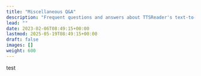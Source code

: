 ```yaml
---
title: "Miscellaneous Q&A"
description: "Frequent questions and answers about TTSReader's text-to-speech services & apps."
lead: ""
date: 2023-02-06T08:49:15+00:00
lastmod: 2025-05-19T08:49:15+00:00
draft: false
images: []
weight: 600
---
```

test
